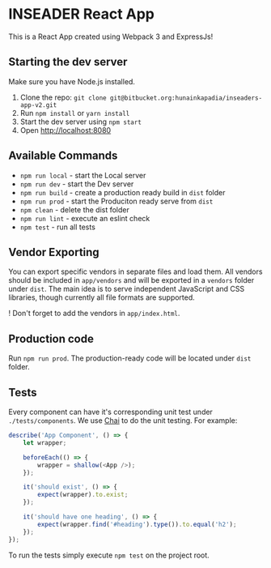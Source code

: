 # INSEADER React App

This is a React App created using Webpack 3 and ExpressJs!

## Starting the dev server

Make sure you have Node.js installed.

1. Clone the repo: `git clone git@bitbucket.org:hunainkapadia/inseaders-app-v2.git`
2. Run `npm install` or `yarn install`
3. Start the dev server using `npm start`
3. Open [http://localhost:8080](http://localhost:8080)

## Available Commands

- `npm run local` - start the Local server
- `npm run dev` - start the Dev server
- `npm run build` - create a production ready build in `dist` folder
- `npm run prod` - start the Produciton ready serve from `dist`
- `npm clean` - delete the dist folder
- `npm run lint` - execute an eslint check
- `npm test` - run all tests

## Vendor Exporting

You can export specific vendors in separate files and load them. All vendors should be included in `app/vendors` and will be exported in a `vendors` folder under `dist`. The main idea is to serve independent JavaScript and CSS libraries, though currently all file formats are supported.

! Don't forget to add the vendors in `app/index.html`.

## Production code

Run `npm run prod`. The production-ready code will be located under `dist` folder.


## Tests

Every component can have it's corresponding unit test under `./tests/components`. We use [Chai](https://github.com/chaijs/chai) to do the unit testing. For example:

```javascript
describe('App Component', () => {
	let wrapper;

	beforeEach(() => {
		wrapper = shallow(<App />);
	});

	it('should exist', () => {
		expect(wrapper).to.exist;
	});

	it('should have one heading', () => {
		expect(wrapper.find('#heading').type()).to.equal('h2');
	});
});
```

To run the tests simply execute `npm test` on the project root.

